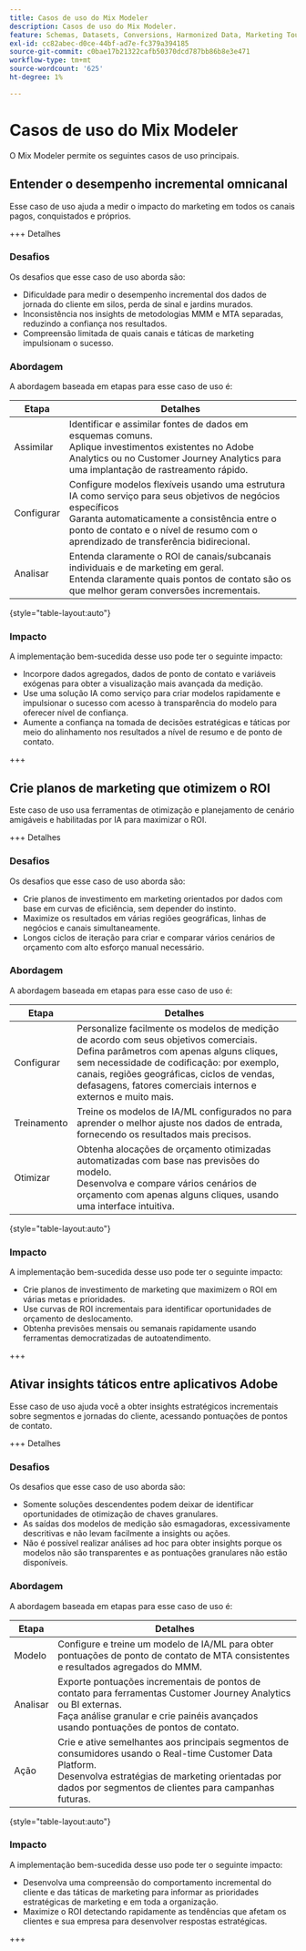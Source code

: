```yaml
---
title: Casos de uso do Mix Modeler
description: Casos de uso do Mix Modeler.
feature: Schemas, Datasets, Conversions, Harmonized Data, Marketing Touch Points, Models, Plans
exl-id: cc82abec-d0ce-44bf-ad7e-fc379a394185
source-git-commit: c0bae17b21322cafb50370dcd787bb86b8e3e471
workflow-type: tm+mt
source-wordcount: '625'
ht-degree: 1%

---
```


# Casos de uso do Mix Modeler

O Mix Modeler permite os seguintes casos de uso principais.

## Entender o desempenho incremental omnicanal

Esse caso de uso ajuda a medir o impacto do marketing em todos os canais pagos, conquistados e próprios.

+++ Detalhes

### Desafios

Os desafios que esse caso de uso aborda são:

* Dificuldade para medir o desempenho incremental dos dados de jornada do cliente em silos, perda de sinal e jardins murados.
* Inconsistência nos insights de metodologias MMM e MTA separadas, reduzindo a confiança nos resultados.
* Compreensão limitada de quais canais e táticas de marketing impulsionam o sucesso.

### Abordagem

A abordagem baseada em etapas para esse caso de uso é:

| Etapa | Detalhes |
|---|---|
| Assimilar | Identificar e assimilar fontes de dados em esquemas comuns. <br/>Aplique investimentos existentes no Adobe Analytics ou no Customer Journey Analytics para uma implantação de rastreamento rápido. |
| Configurar  | Configure modelos flexíveis usando uma estrutura IA como serviço para seus objetivos de negócios específicos<br/>Garanta automaticamente a consistência entre o ponto de contato e o nível de resumo com o aprendizado de transferência bidirecional. |
| Analisar | Entenda claramente o ROI de canais/subcanais individuais e de marketing em geral.<br/>Entenda claramente quais pontos de contato são os que melhor geram conversões incrementais. |

{style="table-layout:auto"}


### Impacto

A implementação bem-sucedida desse uso pode ter o seguinte impacto:

* Incorpore dados agregados, dados de ponto de contato e variáveis exógenas para obter a visualização mais avançada da medição.
* Use uma solução IA como serviço para criar modelos rapidamente e impulsionar o sucesso com acesso à transparência do modelo para oferecer nível de confiança.
* Aumente a confiança na tomada de decisões estratégicas e táticas por meio do alinhamento nos resultados a nível de resumo e de ponto de contato.

+++


## Crie planos de marketing que otimizem o ROI

Este caso de uso usa ferramentas de otimização e planejamento de cenário amigáveis e habilitadas por IA para maximizar o ROI.

+++ Detalhes

### Desafios

Os desafios que esse caso de uso aborda são:

* Crie planos de investimento em marketing orientados por dados com base em curvas de eficiência, sem depender do instinto.
* Maximize os resultados em várias regiões geográficas, linhas de negócios e canais simultaneamente.
* Longos ciclos de iteração para criar e comparar vários cenários de orçamento com alto esforço manual necessário.


### Abordagem

A abordagem baseada em etapas para esse caso de uso é:

| Etapa | Detalhes |
|---|---|
| Configurar  | Personalize facilmente os modelos de medição de acordo com seus objetivos comerciais.<br/>Defina parâmetros com apenas alguns cliques, sem necessidade de codificação: por exemplo, canais, regiões geográficas, ciclos de vendas, defasagens, fatores comerciais internos e externos e muito mais. |
| Treinamento | Treine os modelos de IA/ML configurados no para aprender o melhor ajuste nos dados de entrada, fornecendo os resultados mais precisos. |
| Otimizar | Obtenha alocações de orçamento otimizadas automatizadas com base nas previsões do modelo.<br/>Desenvolva e compare vários cenários de orçamento com apenas alguns cliques, usando uma interface intuitiva. |

{style="table-layout:auto"}


### Impacto

A implementação bem-sucedida desse uso pode ter o seguinte impacto:

* Crie planos de investimento de marketing que maximizem o ROI em várias metas e prioridades.
* Use curvas de ROI incrementais para identificar oportunidades de orçamento de deslocamento.
* Obtenha previsões mensais ou semanais rapidamente usando ferramentas democratizadas de autoatendimento.

+++

<!-- This use case is not supported with initial release

## Make data-driven inflight optimizations

This use case helps you to improve ROI weekly by assessing actual and forecasted performance to make inflight improvements.

+++ Details

### Challenges

The challenges this use case addresses are:

* Campaign performance is often slow, or lacks granularity need to confidently optimize.
* Messy, non-standardized data across dozens of channels and sources drives slow time to insight.
* No democratized access to tools and overreliance on select experts or external vendors, increasing turnaround times.



### Approach

The step based approach for this use case:

| Step | Details |
|---|---|
| Ingest | Ingest data in common schemas for easy model refreshes and reusability across Experience Platform applications.<br/>Streamline data piping, cleaning & QA with automated harmonization tools. |
| Refresh | Build and refresh AI/ML  models using a user-friendly, self-service platform.<br/>Get new results, including historic and forecasted ROIs by channel, on a weekly or monthly basis. |
| Optimize | Make rapid inflight optimizations by shifting spend across channels based on measured performance. |

{style="table-layout:auto"}


### Impact 

Successful implementation of this use can have the following impact:

* Maximize speed, scalability, and usability across measurement & analytic use cases with standardized data schemas and common data foundation.
* Rapidly make weekly or monthly inflight optimizations and maximize ROI with data-driven spend shifts that reflect best forecasted ROIs.

+++

-->

## Ativar insights táticos entre aplicativos Adobe

Esse caso de uso ajuda você a obter insights estratégicos incrementais sobre segmentos e jornadas do cliente, acessando pontuações de pontos de contato.

+++ Detalhes

### Desafios

Os desafios que esse caso de uso aborda são:

* Somente soluções descendentes podem deixar de identificar oportunidades de otimização de chaves granulares.
* As saídas dos modelos de medição são esmagadoras, excessivamente descritivas e não levam facilmente a insights ou ações.
* Não é possível realizar análises ad hoc para obter insights porque os modelos não são transparentes e as pontuações granulares não estão disponíveis.


### Abordagem

A abordagem baseada em etapas para esse caso de uso é:

| Etapa | Detalhes |
|---|---|
| Modelo | Configure e treine um modelo de IA/ML para obter pontuações de ponto de contato de MTA consistentes e resultados agregados do MMM. |
| Analisar | Exporte pontuações incrementais de pontos de contato para ferramentas Customer Journey Analytics ou BI externas.<br/>Faça análise granular e crie painéis avançados usando pontuações de pontos de contato. |
| Ação | Crie e ative semelhantes aos principais segmentos de consumidores usando o Real-time Customer Data Platform.<br/>Desenvolva estratégias de marketing orientadas por dados por segmentos de clientes para campanhas futuras. |

{style="table-layout:auto"}


### Impacto

A implementação bem-sucedida desse uso pode ter o seguinte impacto:

* Desenvolva uma compreensão do comportamento incremental do cliente e das táticas de marketing para informar as prioridades estratégicas de marketing e em toda a organização.
* Maximize o ROI detectando rapidamente as tendências que afetam os clientes e sua empresa para desenvolver respostas estratégicas.


+++
